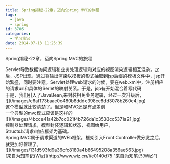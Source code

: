 ```yaml
---
title: Spring揭秘-22章，迈向Spring MVC的旅程
tags:
  - java
  - spring
id: 3705
categories:
  - 学习笔记
date: 2014-07-13 11:25:39
---
```


Spring揭秘-22章，迈向Spring MVC的旅程<div>
</div><div>Servlet导致数据访问逻辑和业务处理逻辑和对应的视图渲染逻辑相互混杂。之后，JSP出现，通过将输出渲染以模板的形式抽取到jsp后缀的模板文件中，jsp开始繁盛，同时要注意，Servlet处理web请求的时候，要在web.xml中，注册相应的请求url和具体的Serlet的映射关系。于是，jsp有开始混合着写代码</div><div>
</div><div>于是，我们引入了JavaBean,来封装相关业务逻辑，经过一次升级后，</div><div>
</div><div>![](/images/e6af173baae0c480b8dddc398ce8dd3078b260e4.jpg)
</div><div>这个模型就比较清楚了。但是和MVC还是有点差别</div><div>一个典型的mvc模式应该是这样的</div><div>![](/images/4bcce41a42b7cc021f4b726da1c3533cc5371a21.jpg)
</div><div>
</div><div>控制器处理请求，模型封装逻辑和状态，视图给用户，</div><div>
</div><div>Structs以请求/响应框架为基础。</div><div>
</div><div>Spring MVC属于请求渠道的WEb框架。框架引入Front Controller做分发之后，就更加好管理了。</div><div>
</div><div>![](/images/131d593fd9a36cfc8180a4b86495208a356ae563.jpg)
</div>

<div>[来自为知笔记(Wiz)](http://www.wiz.cn/i/e0140d75 "来自为知笔记(Wiz)")</div>
